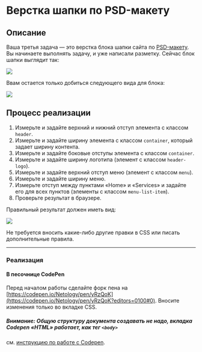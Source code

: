 # Верстка шапки по PSD-макету

## Описание

Ваша третья задача &mdash; это верстка блока шапки сайта по [PSD-макету](https://netology-code.github.io/html-2-homeworks/popup-elements/psd-header-layout/psd/dropp.psd).
Вы начинаете выполнять задачу, и уже написали разметку. Сейчас блок шапки выглядит так:

![](https://netology-code.github.io/html-2-homeworks/sources/4-1/psd-header-before.jpg)

Ввам остается только добиться следующего вида для блока:

![](https://netology-code.github.io/html-2-homeworks/sources/4-1/psd-header-after.jpg)

## Процесс реализации

1. Измерьте и задайте верхний и нижний отступ элемента с классом `header`.
2. Измерьте и задайте ширину элемента с классом `container`, который задает ширину контента.
3. Измерьте и задайте боковые отступы элемента с классом `container`.
4. Измерьте и задайте ширину логотипа (элемент с классом `header-logo`).
5. Измерьте и задайте верхний отступ меню (элемент с классом `menu`).
6. Измерьте и задайте ширину меню.
7. Измерьте отступ между пунктами «Home» и «Services» и задайте  его для всех пунктов (элементы с классом `menu-list-item`).
8. Проверьте результат в браузере.

Правильный результат должен иметь вид:

![](https://netology-code.github.io/html-2-homeworks/sources/4-1/psd-header-after.jpg)

Не требуется вносить какие-либо другие правки в CSS или писать дополнительные правила.

---

### Реализация

#### В песочнице CodePen

Перед началом работы сделайте форк пена на [https://codepen.io/Netology/pen/yRzQoK](https://codepen.io/Netology/pen/yRzQoK?editors=0100#0). Вносите изменения только во вкладке CSS.

##### Внимание: Общую структуру документа создавать не надо, вкладка Codepen «HTML» работает, как тег `<body>`
см. [инструкцию по работе с Codepen](https://github.com/netology-code/guides/tree/master/codepen).
